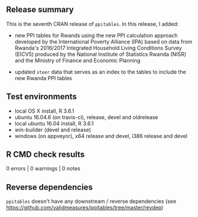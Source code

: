 ## Release summary
This is the seventh CRAN release of `ppitables`. In this release, I added:

* new PPI tables for Rwands using the new PPI calculation approach developed
by the International Poverty Alliance (IPA) based on data from Rwanda's 2016/2017
Integrated Household Living Conditions Survey (EICV5) produced by the National
Institute of Statistics Rwanda (NISR) and the Ministry of Finance and Economic
Planning

* updated `steer` data that serves as an index to the tables to include the new
Rwanda PPI tables

## Test environments
* local OS X install, R 3.6.1
* ubuntu 16.04.6 (on travis-ci), release, devel and oldrelease
* local ubuntu 16.04 install, R 3.6.1
* win-builder (devel and release)
* windows (on appveyor), x64 release and devel, i386 release and devel

## R CMD check results

0 errors | 0 warnings | 0 notes

## Reverse dependencies
`ppitables` doesn't have any downstream / reverse dependencies 
(see https://github.com/validmeasures/ppitables/tree/master/revdep)

